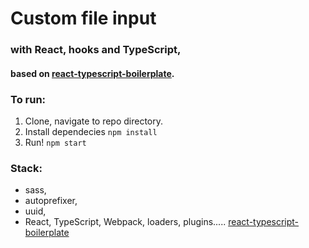 # Custom file input
### with React, hooks and TypeScript,
#### based on [react-typescript-boilerplate](https://github.com/fderen-dev/react-typescript-boilerplate).

### To run:
1. Clone, navigate to repo directory.
2. Install dependecies `npm install`
3. Run! `npm start`

### Stack:
* sass,
* autoprefixer,
* uuid,
* React, TypeScript, Webpack, loaders, plugins..... [react-typescript-boilerplate](https://github.com/fderen-dev/react-typescript-boilerplate)
